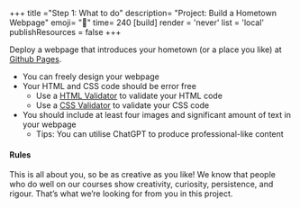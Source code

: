 +++
title ="Step 1: What to do"
description= "Project: Build a Hometown Webpage"
emoji= "🤖"
time= 240
[build]
  render = 'never'
  list = 'local'
  publishResources = false 
+++

Deploy a webpage that introduces your hometown (or a place you like) at [Github Pages](https://pages.github.com/).
- You can freely design your webpage
- Your HTML and CSS code should be error free
  - Use a [HTML Validator](https://validator.w3.org/) to validate your HTML code
  - Use a [CSS Validator](https://jigsaw.w3.org/css-validator/) to validate your CSS code
- You should include at least four images and significant amount of text in your webpage
  - Tips: You can utilise ChatGPT to produce professional-like content


#### Rules

This is all about you, so be as creative as you like! We know that people who do well on our courses show creativity, curiosity, persistence, and rigour. That’s what we’re looking for from you in this project.

